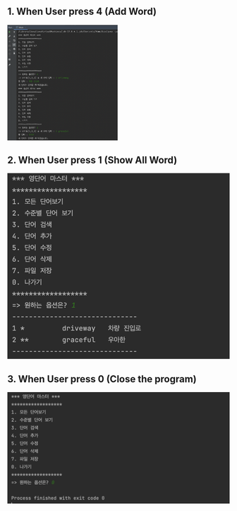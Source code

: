 ## 1. When User press 4 (Add Word)
<img width="250" src="https://github.com/woals00/WordBookProject/blob/master/screenshots/press%204.png?raw=true">

## 2. When User press 1 (Show All Word)
<img src="https://github.com/woals00/WordBookProject/blob/master/screenshots/press%201.png?raw=true">

## 3. When User press 0 (Close the program)
<img src="https://github.com/woals00/WordBookProject/blob/master/screenshots/press%200.png">

